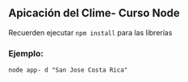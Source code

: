 ## Apicación del Clime- Curso Node

Recuerden ejecutar ```npm install``` para las librerías

### Ejemplo:
```
node app- d "San Jose Costa Rica"
```


